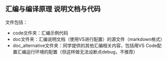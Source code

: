 ## 汇编与编译原理 说明文档与代码

文件包括：

- code文件夹：汇编示例代码
- doc文件夹：汇编说明文档（使用VS进行配置）的源文件（markdown格式）
- doc_alternative文件夹：同学提供的其他汇编相关内容，包括用VS Code配置汇编运行环境的配置（但这样做无法设断点debug，不推荐）
